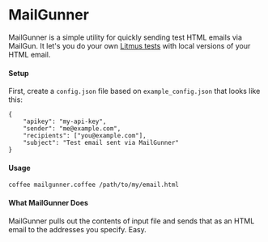 MailGunner
==========

MailGunner is a simple utility for quickly sending test HTML emails via MailGun. It let's you do your own [Litmus tests](http://litmus.com) with local versions of your HTML email.

#### Setup

First, create a `config.json` file based on `example_config.json` that looks like this:

```
{
    "apikey": "my-api-key",
    "sender": "me@example.com",
    "recipients": ["you@example.com"],
    "subject": "Test email sent via MailGunner"
}
```

#### Usage

```
coffee mailgunner.coffee /path/to/my/email.html
```

#### What MailGunner Does

MailGunner pulls out the contents of input file and sends that as an HTML email to the addresses you specify. Easy.
